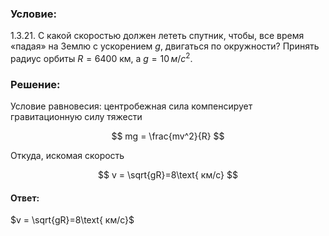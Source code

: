 ###  Условие:

$1.3.21$. С какой скоростью должен лететь спутник, чтобы, все время «падая» на Землю с ускорением $g$, двигаться по окружности? Принять радиус орбиты $R = 6400 \text{ км, }$ а $g = 10 \,м/с^2.$

###  Решение:

Условие равновесия: центробежная сила компенсирует гравитационную силу тяжести

$$
mg = \frac{mv^2}{R}
$$

Откуда, искомая скорость

$$
v = \sqrt{gR}=8\text{ км/c}
$$

#### Ответ:

$v = \sqrt{gR}=8\text{ км/c}$
